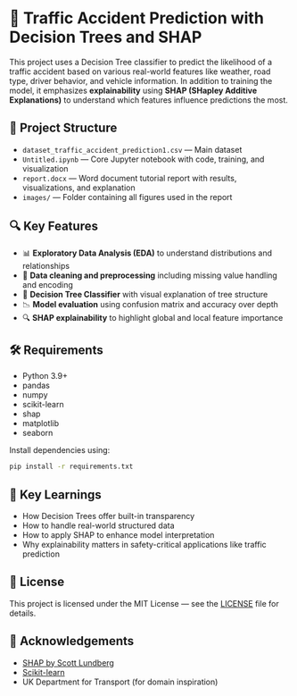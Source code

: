 
# 🚦 Traffic Accident Prediction with Decision Trees and SHAP

This project uses a Decision Tree classifier to predict the likelihood of a traffic accident based on various real-world features like weather, road type, driver behavior, and vehicle information. In addition to training the model, it emphasizes **explainability** using **SHAP (SHapley Additive Explanations)** to understand which features influence predictions the most.

## 📁 Project Structure

- `dataset_traffic_accident_prediction1.csv` — Main dataset
- `Untitled.ipynb` — Core Jupyter notebook with code, training, and visualization
- `report.docx` — Word document tutorial report with results, visualizations, and explanation
- `images/` — Folder containing all figures used in the report

## 🔍 Key Features

- 📊 **Exploratory Data Analysis (EDA)** to understand distributions and relationships
- 🧼 **Data cleaning and preprocessing** including missing value handling and encoding
- 🌲 **Decision Tree Classifier** with visual explanation of tree structure
- 📉 **Model evaluation** using confusion matrix and accuracy over depth
- 🔍 **SHAP explainability** to highlight global and local feature importance

## 🛠️ Requirements

- Python 3.9+
- pandas
- numpy
- scikit-learn
- shap
- matplotlib
- seaborn

Install dependencies using:

```bash
pip install -r requirements.txt
```

## 🧠 Key Learnings

- How Decision Trees offer built-in transparency
- How to handle real-world structured data
- How to apply SHAP to enhance model interpretation
- Why explainability matters in safety-critical applications like traffic prediction

## 📜 License

This project is licensed under the MIT License — see the [LICENSE](LICENSE) file for details.

## 🙌 Acknowledgements

- [SHAP by Scott Lundberg](https://github.com/slundberg/shap)
- [Scikit-learn](https://scikit-learn.org/)
- UK Department for Transport (for domain inspiration)

